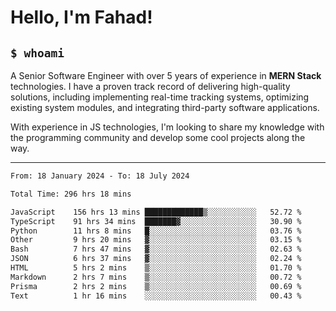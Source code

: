 <h1>Hello, I'm Fahad!</h1>

<h2><code>$ whoami</code></h2>

A Senior Software Engineer with over 5 years of experience in **MERN Stack** technologies. I have a proven track record of delivering high-quality solutions, including implementing real-time tracking systems, optimizing existing system modules, and integrating third-party software applications.

With experience in JS technologies, I'm looking to share my knowledge with the programming community and develop some cool projects along the way.

---

<!--START_SECTION:waka-->

```txt
From: 18 January 2024 - To: 18 July 2024

Total Time: 296 hrs 18 mins

JavaScript    156 hrs 13 mins █████████████▒░░░░░░░░░░░   52.72 %
TypeScript    91 hrs 34 mins  ███████▓░░░░░░░░░░░░░░░░░   30.90 %
Python        11 hrs 8 mins   █░░░░░░░░░░░░░░░░░░░░░░░░   03.76 %
Other         9 hrs 20 mins   ▓░░░░░░░░░░░░░░░░░░░░░░░░   03.15 %
Bash          7 hrs 47 mins   ▓░░░░░░░░░░░░░░░░░░░░░░░░   02.63 %
JSON          6 hrs 37 mins   ▓░░░░░░░░░░░░░░░░░░░░░░░░   02.24 %
HTML          5 hrs 2 mins    ▒░░░░░░░░░░░░░░░░░░░░░░░░   01.70 %
Markdown      2 hrs 7 mins    ▒░░░░░░░░░░░░░░░░░░░░░░░░   00.72 %
Prisma        2 hrs 2 mins    ▒░░░░░░░░░░░░░░░░░░░░░░░░   00.69 %
Text          1 hr 16 mins    ░░░░░░░░░░░░░░░░░░░░░░░░░   00.43 %
```

<!--END_SECTION:waka-->

<!--
**heyFahad/heyFahad** is a ✨ _special_ ✨ repository because its `README.md` (this file) appears on your GitHub profile.

Here are some ideas to get you started:

- 🔭 I’m currently working on ...
- 🌱 I’m currently learning ...
- 👯 I’m looking to collaborate on ...
- 🤔 I’m looking for help with ...
- 💬 Ask me about ...
- 📫 How to reach me: ...
- 😄 Pronouns: ...
- ⚡ Fun fact: ...
-->
